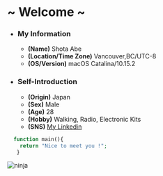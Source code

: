 # ~ Welcome ~

- ### My Information
  - **(Name)** Shota Abe
  - **(Location/Time Zone)** Vancouver,BC/UTC-8
  - **(OS/Version)** macOS Catalina/10.15.2

- ### Self-Introduction
  - **(Origin)** Japan
  - **(Sex)** Male
  - **(Age)** 28
  - **(Hobby)** Walking, Radio, Electronic Kits
  - **(SNS)** [My Linkedin](https://www.linkedin.com/in/shota-a-0a928b190)

```php
  function main(){
    return "Nice to meet you !";
   }
```

![ninja](https://raw.githack.com/sabe-lab/sabe-lab.github.io/sabe-new-branch/pages/vi/profiles/images/ninja.jpg)

